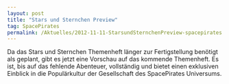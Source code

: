 ```yaml
---
layout: post
title: "Stars und Sternchen Preview"
tag: SpacePirates
permalink: /Aktuelles/2012-11-11-StarsundSternchenPreview-spacepirates
---
```


<div>
Da das Stars und Sternchen Themenheft länger zur Fertigstellung benötigt als geplant, gibt es jetzt eine Vorschau auf das kommende Themenheft. Es ist, bis auf das fehlende Abenteuer, vollständig und bietet einen exklusiven Einblick in die Populärkultur der Gesellschaft des SpacePirates Universums.

</div>

